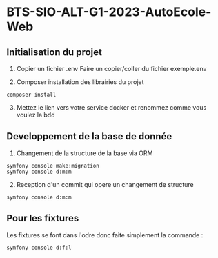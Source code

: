 # BTS-SIO-ALT-G1-2023-AutoEcole-Web

## Initialisation du projet 

1. Copier un fichier .env
Faire un copier/coller du fichier exemple.env

2. Composer
installation des librairies du projet
```
composer install
```
3. Mettez le lien vers votre service docker et renommez comme vous voulez la bdd 

## Developpement de la base de donnée

1. Changement de la structure de la base via ORM
```
symfony console make:migration
symfony console d:m:m
```

2. Reception d'un commit qui opere un changement de structure
```
symfony console d:m:m
```

## Pour les fixtures 
Les fixtures se font dans l'odre donc faite simplement la commande :
```
symfony console d:f:l
```